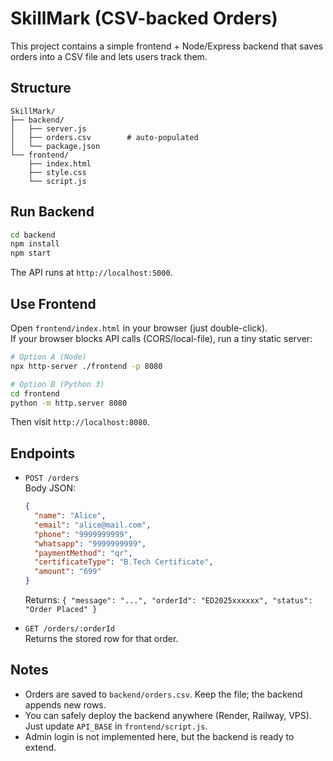# SkillMark (CSV-backed Orders)

This project contains a simple frontend + Node/Express backend that saves orders into a CSV file and lets users track them.

## Structure
```
SkillMark/
├── backend/
│   ├── server.js
│   ├── orders.csv        # auto-populated
│   └── package.json
└── frontend/
    ├── index.html
    ├── style.css
    └── script.js
```

## Run Backend
```bash
cd backend
npm install
npm start
```
The API runs at `http://localhost:5000`.

## Use Frontend
Open `frontend/index.html` in your browser (just double-click).  
If your browser blocks API calls (CORS/local-file), run a tiny static server:
```bash
# Option A (Node)
npx http-server ./frontend -p 8080

# Option B (Python 3)
cd frontend
python -m http.server 8080
```
Then visit `http://localhost:8080`.

## Endpoints
- `POST /orders`  
  Body JSON:
  ```json
  {
    "name": "Alice",
    "email": "alice@mail.com",
    "phone": "9999999999",
    "whatsapp": "9999999999",
    "paymentMethod": "qr",
    "certificateType": "B.Tech Certificate",
    "amount": "699"
  }
  ```
  Returns: `{ "message": "...", "orderId": "ED2025xxxxxx", "status": "Order Placed" }`

- `GET /orders/:orderId`  
  Returns the stored row for that order.

## Notes
- Orders are saved to `backend/orders.csv`. Keep the file; the backend appends new rows.
- You can safely deploy the backend anywhere (Render, Railway, VPS). Just update `API_BASE` in `frontend/script.js`.
- Admin login is not implemented here, but the backend is ready to extend.

